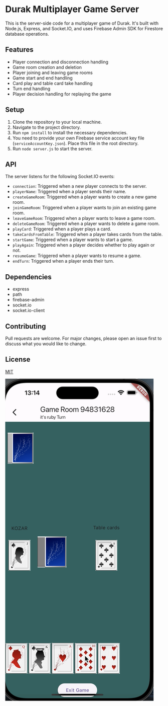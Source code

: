 # Durak Multiplayer Game Server

This is the server-side code for a multiplayer game of Durak. It's built with Node.js, Express, and Socket.IO, and uses Firebase Admin SDK for Firestore database operations.

## Features

- Player connection and disconnection handling
- Game room creation and deletion
- Player joining and leaving game rooms
- Game start and end handling
- Card play and table card take handling
- Turn end handling
- Player decision handling for replaying the game

## Setup

1. Clone the repository to your local machine.
2. Navigate to the project directory.
3. Run `npm install` to install the necessary dependencies.
4. You need to provide your own Firebase service account key file (`serviceAccountKey.json`). Place this file in the root directory.
5. Run `node server.js` to start the server.

## API

The server listens for the following Socket.IO events:

- `connection`: Triggered when a new player connects to the server.
- `playerName`: Triggered when a player sends their name.
- `createGameRoom`: Triggered when a player wants to create a new game room.
- `joinGameRoom`: Triggered when a player wants to join an existing game room.
- `leaveGameRoom`: Triggered when a player wants to leave a game room.
- `deleteGameRoom`: Triggered when a player wants to delete a game room.
- `playCard`: Triggered when a player plays a card.
- `takeCardsFromTable`: Triggered when a player takes cards from the table.
- `startGame`: Triggered when a player wants to start a game.
- `playAgain`: Triggered when a player decides whether to play again or not.
- `resumeGame`: Triggered when a player wants to resume a game.
- `endTurn`: Triggered when a player ends their turn.

## Dependencies

- express
- path
- firebase-admin
- socket.io
- socket.io-client

## Contributing

Pull requests are welcome. For major changes, please open an issue first to discuss what you would like to change.

## License

[MIT](https://choosealicense.com/licenses/mit/)

![Screenshot](app_images/Screenshot.png)